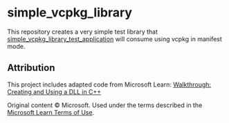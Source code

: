 # simple_vcpkg_library
This repository creates a very simple test library that [simple_vcpkg_library_test_application](https://github.com/drescherjm/simple_vcpkg_library_application) will consume using vcpkg in manifest mode.

## Attribution

This project includes adapted code from Microsoft Learn:
[Walkthrough: Creating and Using a DLL in C++](https://learn.microsoft.com/en-us/cpp/build/walkthrough-creating-and-using-a-dynamic-link-library-cpp)

Original content © Microsoft. Used under the terms described in the [Microsoft Learn Terms of Use](https://learn.microsoft.com/en-us/legal/information-protection/software-license-terms).
